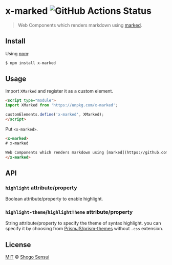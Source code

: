 # x-marked ![GitHub Actions Status](https://github.com/1000ch/x-marked/workflows/test/badge.svg)

> Web Components which renders markdown using [marked](https://github.com/markedjs/marked).

## Install

Using [npm](https://www.npmjs.org/package/x-marked):

```sh
$ npm install x-marked
```

## Usage

Import `XMarked` and register it as a custom element.

```html
<script type="module">
import XMarked from 'https://unpkg.com/x-marked';

customElements.define('x-marked', XMarked);
</script>
```

Put `<x-marked>`.

```html
<x-marked>
# x-marked

Web Components which renders markdown using [marked](https://github.com/markedjs/marked).
</x-marked>
```

## API

### `highlight` attribute/property

Boolean attribute/property to enable highlight.

### `highlight-theme`/`highlightTheme` attribute/property

String attribute/property to specify the theme of syntax highlight. you can specify it by choosing from [PrismJS/prism-themes](https://github.com/PrismJS/prism-themes/tree/master/themes) without `.css` extension.

## License

[MIT](https://1000ch.mit-license.org) © [Shogo Sensui](https://github.com/1000ch)
